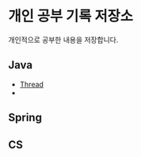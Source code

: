 # 개인 공부 기록 저장소
개인적으로 공부한 내용을 저장합니다.

## Java

- [Thread](https://github.com/hamlsy/SelfStudyArchive/blob/main/java/java-Thread.md)
- 


## Spring




## CS
